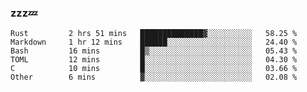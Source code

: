 ### zzz💤

<!--
**ArberSephirotheca/ArberSephirotheca** is a ✨ _special_ ✨ repository because its `README.md` (this file) appears on your GitHub profile.

Here are some ideas to get you started:

- 🌱 I’m currently learning Rust, Distributed System, and Database.
- 😄 Pronouns: He/Him
-->

<!--START_SECTION:waka-->

```text
Rust         2 hrs 51 mins   ██████████████▓░░░░░░░░░░   58.25 %
Markdown     1 hr 12 mins    ██████░░░░░░░░░░░░░░░░░░░   24.40 %
Bash         16 mins         █▒░░░░░░░░░░░░░░░░░░░░░░░   05.43 %
TOML         12 mins         █░░░░░░░░░░░░░░░░░░░░░░░░   04.30 %
C            10 mins         █░░░░░░░░░░░░░░░░░░░░░░░░   03.66 %
Other        6 mins          ▓░░░░░░░░░░░░░░░░░░░░░░░░   02.08 %
```

<!--END_SECTION:waka-->

